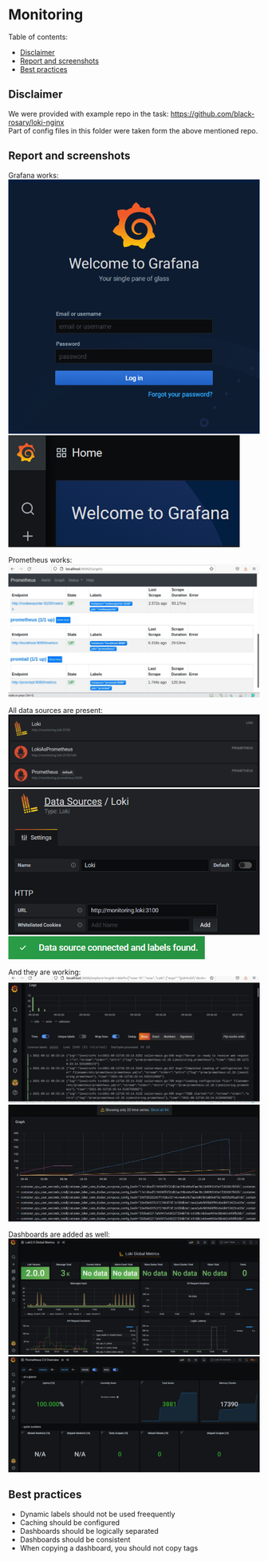 # Monitoring


Table of contents:  
* [Disclaimer](#disclaimer)  
* [Report and screenshots](#report-and-screenshots)  
* [Best practices](#best-practices)  


## Disclaimer

We were provided with example repo in the task: https://github.com/black-rosary/loki-nginx  
Part of config files in this folder were taken form the above mentioned repo.  


## Report and screenshots

Grafana works:  
![](report_screenshots/grafana/login.png)  
![](report_screenshots/grafana/welcome.png)  

Prometheus works:  
![](report_screenshots/prometheus.png)  

All data sources are present:  
![](report_screenshots/data-sources/list.png)  
![](report_screenshots/data-sources/loki.png)  
![](report_screenshots/data-sources/tested.png)  

And they are working:  
![](report_screenshots/logs/loki.png)  
![](report_screenshots/logs/prometheus.png)  

Dashboards are added as well:  
![](report_screenshots/dashboards/loki.png)  
![](report_screenshots/dashboards/prometheus.png)  


## Best practices

* Dynamic labels should not be used freequently
* Caching should be configured
* Dashboards should be logically separated
* Dashboards should be consistent
* When copying a dashboard, you should not copy tags
